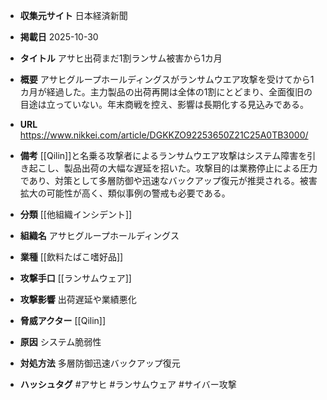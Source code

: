 - **収集元サイト**
日本経済新聞

- **掲載日**
2025-10-30

- **タイトル**
アサヒ出荷まだ1割ランサム被害から1カ月

- **概要**
アサヒグループホールディングスがランサムウエア攻撃を受けてから1カ月が経過した。主力製品の出荷再開は全体の1割にとどまり、全面復旧の目途は立っていない。年末商戦を控え、影響は長期化する見込みである。

- **URL**
https://www.nikkei.com/article/DGKKZO92253650Z21C25A0TB3000/

- **備考**
[[Qilin]]と名乗る攻撃者によるランサムウエア攻撃はシステム障害を引き起こし、製品出荷の大幅な遅延を招いた。攻撃目的は業務停止による圧力であり、対策として多層防御や迅速なバックアップ復元が推奨される。被害拡大の可能性が高く、類似事例の警戒も必要である。

- **分類**
[[他組織インシデント]]

- **組織名**
アサヒグループホールディングス

- **業種**
[[飲料たばこ嗜好品]]

- **攻撃手口**
[[ランサムウェア]]

- **攻撃影響**
出荷遅延や業績悪化

- **脅威アクター**
[[Qilin]]

- **原因**
システム脆弱性

- **対処方法**
多層防御迅速バックアップ復元

- **ハッシュタグ**
#アサヒ #ランサムウェア #サイバー攻撃
